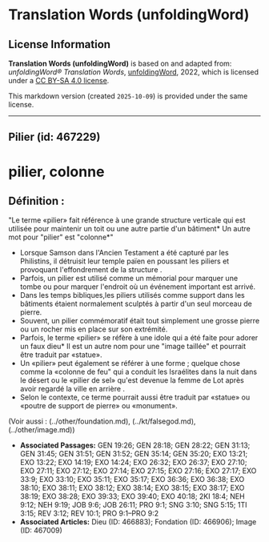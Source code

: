 # Translation Words (unfoldingWord)

## License Information

**Translation Words (unfoldingWord)** is based on and adapted from: _unfoldingWord® Translation Words_, [unfoldingWord](https://unfoldingword.org/utw), 2022, which is licensed under a [CC BY-SA 4.0 license](https://creativecommons.org/licenses/by-sa/4.0/legalcode.en).

This markdown version (created `2025-10-09`) is provided under the same license.



--------------------------------

## Pilier (id: 467229)

pilier, colonne
===============

Définition :
------------

"Le terme «pilier» fait référence à une grande structure verticale qui est utilisée pour maintenir un toit ou une autre partie d'un bâtiment\* Un autre mot pour "pilier" est "colonne\*"

* Lorsque Samson dans l'Ancien Testament a été capturé par les Philistins, il détruisit leur temple païen en poussant les piliers et provoquant l'effondrement de la structure .
* Parfois, un pilier est utilisé comme un mémorial pour marquer une tombe ou pour marquer l'endroit où un événement important est arrivé.
* Dans les temps bibliques,les piliers utilisés comme support dans les bâtiments étaient normalement sculptés à partir d'un seul morceau de pierre.
* Souvent, un pilier commémoratif était tout simplement une grosse pierre ou un rocher mis en place sur son extrémité.
* Parfois, le terme «pilier» se réfère à une idole qui a été faite pour adorer un faux dieu\* Il est un autre nom pour une "image taillée" et pourrait être traduit par «statue».
* Un «pilier» peut également se référer à une forme ; quelque chose comme la «colonne de feu" qui a conduit les Israélites dans la nuit dans le désert ou le «pilier de sel» qu'est devenue la femme de Lot après avoir regardé la ville en arrière .
* Selon le contexte, ce terme pourrait aussi être traduit par «statue» ou «poutre de support de pierre» ou «monument».

(Voir aussi : (../other/foundation.md), (../kt/falsegod.md), (../other/image.md))

* **Associated Passages:** GEN 19:26; GEN 28:18; GEN 28:22; GEN 31:13; GEN 31:45; GEN 31:51; GEN 31:52; GEN 35:14; GEN 35:20; EXO 13:21; EXO 13:22; EXO 14:19; EXO 14:24; EXO 26:32; EXO 26:37; EXO 27:10; EXO 27:11; EXO 27:12; EXO 27:14; EXO 27:15; EXO 27:16; EXO 27:17; EXO 33:9; EXO 33:10; EXO 35:11; EXO 35:17; EXO 36:36; EXO 36:38; EXO 38:10; EXO 38:11; EXO 38:12; EXO 38:14; EXO 38:15; EXO 38:17; EXO 38:19; EXO 38:28; EXO 39:33; EXO 39:40; EXO 40:18; 2KI 18:4; NEH 9:12; NEH 9:19; JOB 9:6; JOB 26:11; PRO 9:1; SNG 3:10; SNG 5:15; 1TI 3:15; REV 3:12; REV 10:1; PRO 9:1–PRO 9:2
* **Associated Articles:** Dieu (ID: 466883); Fondation (ID: 466906); Image (ID: 467009)

